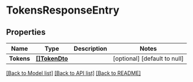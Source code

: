 # TokensResponseEntry

## Properties

| Name       | Type                          | Description | Notes                        |
| ---------- | ----------------------------- | ----------- | ---------------------------- |
| **Tokens** | [**[]TokenDto**](TokenDto.md) |             | [optional] [default to null] |

[[Back to Model list]](../README.md#documentation-for-models) [[Back to API list]](../README.md#documentation-for-api-endpoints) [[Back to README]](../README.md)
